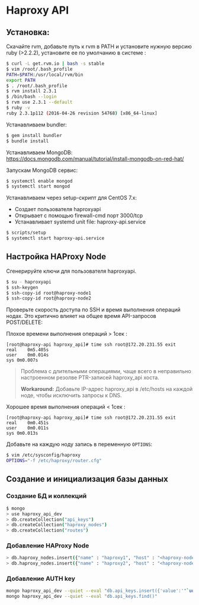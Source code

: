 # Haproxy API

## Установка:

Скачайте rvm, добавьте путь к rvm в PATH и установите нужную версию ruby (>2.2.2), установите ее по умолчанию в системе :
```bash
$ curl -L get.rvm.io | bash -s stable
$ vim /root/.bash_profile
PATH=$PATH:/usr/local/rvm/bin
export PATH
$ . /root/.bash_profile
$ rvm install 2.3.1
$ /bin/bash --login
$ rvm use 2.3.1 --default
$ ruby -v
ruby 2.3.1p112 (2016-04-26 revision 54768) [x86_64-linux]
```
Устанавливаем bundler:
```bash
$ gem install bundler
$ bundle install
```
Устанавливаем MongoDB: https://docs.mongodb.com/manual/tutorial/install-mongodb-on-red-hat/

Запускам MongoDB сервис:
```bash
$ systemctl enable mongod
$ systemctl start mongod
```
Устанавливаем через setup-скрипт для CentOS 7.x:
- Создает пользователя haproxyapi
- Открывает с помощью firewall-cmd порт 3000/tcp
- Устанавливает systemd unit file: haproxy-api.service

```bash
$ scripts/setup
$ systemctl start haproxy-api.service
```

## Настройка HAProxy Node

Сгенерируйте ключи для пользователя haproxyapi.
```bash
$ su - haproxyapi
$ ssh-keygen
$ ssh-copy-id root@haproxy-node1
$ ssh-copy-id root@haproxy-node2
```
Проверьте скорость доступа по SSH и время выполнения операций нодах. Это критично влияет на общее время API-запросов POST/DELETE:

Плохое времени выполнения операций > 1сек :
```
[root@haproxy-api haproxy_api]# time ssh root@172.20.231.55 exit
real    0m5.405s
user    0m0.014s
sys 0m0.007s
```
> Проблема с длительными операциями, чаще всего в неправильно настроенном резолве PTR-записей haproxy_api хоста.
>
> **Workaround:** Добавьте IP-адрес haproxy_api в /etc/hosts на каждой ноде, чтобы исключить запросы к DNS.

Хорошее время выполнения операций < 1сек :
```
[root@haproxy-api haproxy_api]# time ssh root@172.20.231.55 exit
real    0m0.451s
user    0m0.011s
sys 0m0.013s
```

Добавьте на каждую ноду запись в переменную ```OPTIONS```:
```bash
$ vim /etc/sysconfig/haproxy
OPTIONS="-f /etc/haproxy/router.cfg"
```

## Создание и инициализация базы данных

### Создание БД и коллекций

```bash
$ mongo
> use haproxy_api_dev
> db.createCollection("api_keys")
> db.createCollection("haproxy_nodes")
> db.createCollection("routes")
```

### Добавление HAProxy Node

```bash
> db.haproxy_nodes.insert({"name" : "haproxy1", "host" : "<haproxy-node1_IP>", "port" : 22, "user" : "root"})
> db.haproxy_nodes.insert({"name" : "haproxy2", "host" : "<haproxy-node2_IP>", "port" : 22, "user" : "root"})
```

### Добавление AUTH key

```bash
mongo haproxy_api_dev --quiet --eval "db.api_keys.insert({'value':'"`uuidgen`"'})"
mongo haproxy_api_dev --quiet --eval "db.api_keys.find()"
```
